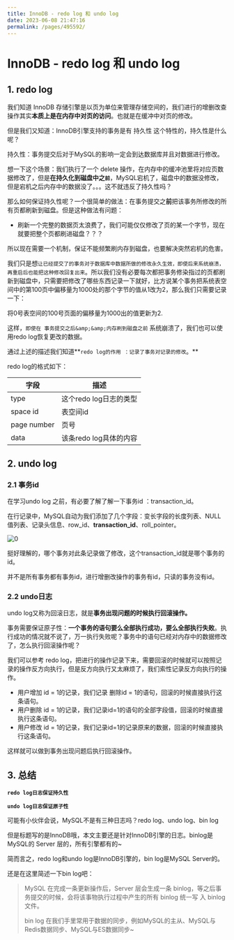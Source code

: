 ```yaml
---
title: InnoDB - redo log 和 undo log
date: 2023-06-08 21:47:16
permalink: /pages/495592/
---
```



# InnoDB - redo log 和 undo log

## 1. redo log

我们知道 InnoDB 存储引擎是以页为单位来管理存储空间的，我们进行的增删改查操作其实**本质上是在内存中对页的访问**。也就是在缓冲中对页的修改。

但是我们又知道：InnoDB引擎支持的事务是有 持久性 这个特性的，持久性是什么呢？

持久性：事务提交后对于MySQL的影响一定会到达数据库并且对数据进行修改。

想一下这个场景：我们执行了一个 delete 操作，在内存中的缓冲池里将对应页数据修改了，但是**在持久化到磁盘中之**​**`前`**，MySQL宕机了，磁盘中的数据没修改，但是宕机之后内存中的数据没了。。。这不就违反了持久性吗？

那么如何保证持久性呢？一个很简单的做法：在事务提交之**前**把该事务所修改的所有页都刷新到磁盘。但是这种做法有问题：

* 刷新一个完整的数据页太浪费了，我们可能仅仅修改了页的某一个字节，现在就要把整个页都刷进磁盘？？？

所以现在需要一个机制，保证不能频繁刷内存到磁盘，也要解决突然宕机的危害。

我们只是想`让已经提交了的事务对于数据库中数据所做的修改永久生效，即使后来系统崩溃，再重启后也能把这种修改回复出来`。所以我们没有必要每次都把事务修染指过的页都刷新到磁盘中，只需要把修改了哪些东西记录一下就好，比方说某个事务把系统表空间中的第100页中偏移量为1000处的那个字节的值从1改为2，那么我们只需要记录一下：

将0号表空间的100号页面的偏移量为1000出的值更新为2.

这样，`即使在 事务提交之后&amp;&amp;内存刷到磁盘之前` 系统崩溃了，我们也可以使用redo log恢复更改的数据。

通过上述的描述我们知道**`redo log的作用 ：记录了事务对记录的修改`。**

redo log的格式如下：

|字段|描述|
| -------------| ------------------------|
|type|这个redo log日志的类型|
|space id|表空间id|
|page number|页号|
|data|该条redo log具体的内容|

## 2. undo log

### 2.1 事务id

在学习undo log 之前，有必要了解了解一下事务id ：transaction_id。

在行记录中，MySQL自动为我们添加了几个字段：变长字段的长度列表、NULL值列表、记录头信息、row_id、**transaction_id**、roll_pointer。

![0](https://typorehwf.oss-cn-chengdu.aliyuncs.com/0-20230523103652-sxptoog.png)

 挺好理解的，哪个事务对此条记录做了修改，这个transaction_id就是哪个事务的id。

并不是所有事务都有事务id，进行增删改操作的事务有id，只读的事务没有id。

### 2.2 undo日志

undo log又称为回滚日志，就是**事务出现问题的时候执行回滚操作。**

事务需要保证原子性：**一个事务的语句要么全部执行成功，要么全部执行失败**。执行成功的情况就不说了，万一执行失败呢？事务中的语句已经对内存中的数据修改了，怎么执行回滚操作呢？

我们可以参考 redo log，把进行的操作记录下来，需要回滚的时候就可以按照记录的操作反方向执行，但是反方向执行又太麻烦了，我们索性记录反方向执行的操作。

* 用户增加 id = 1的记录，我们记录 删除id = 1的语句，回滚的时候直接执行这条语句。
* 用户删除 id = 1的记录，我们记录id=1的语句的全部字段值，回滚的时候直接执行这条语句。
* 用户修改 id = 1的记录，我们记录id=1的记录原来的数据，回滚的时候直接执行这条语句。

这样就可以做到事务出现问题后执行回滚操作。

## 3. 总结

**`redo log日志保证持久性`**

**`undo log日志保证原子性`**

可能有小伙伴会说，MySQL不是有三种日志吗？redo log、undo log、bin log

但是标题写的是InnoDB哦，本文主要还是针对InnoDB引擎的日志。binlog是MySQL的 Server 层的，所有引擎都有的~

简而言之，redo log和undo log是InnoDB引擎的，bin log是MySQL Server的。

还是在这里简述一下bin log吧：

> MySQL 在完成一条更新操作后，Server 层会生成一条 binlog，等之后事务提交的时候，会将该事物执行过程中产生的所有 binlog 统一写 入 binlog 文件。
>
> bin log 在我们手里常用于数据的同步，例如MySQL的主从、MySQL与Redis数据同步、MySQL与ES数据同步~

‍
